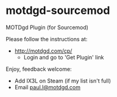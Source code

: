motdgd-sourcemod
================
MOTDgd Plugin (for Sourcemod)

Please follow the instructions at:
- http://motdgd.com/cp/
  - Login and go to 'Get Plugin' link

Enjoy, feedback welcome:
- Add IX3L on Steam (if my list isn't full)
- Email paul.l@motdgd.com
